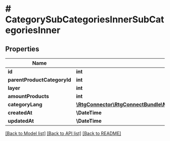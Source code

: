 # # CategorySubCategoriesInnerSubCategoriesInner

## Properties

Name | Type | Description | Notes
------------ | ------------- | ------------- | -------------
**id** | **int** |  | [optional]
**parentProductCategoryId** | **int** |  | [optional]
**layer** | **int** |  | [optional]
**amountProducts** | **int** |  | [optional]
**categoryLang** | [**\RtgConnector\RtgConnectBundle\Model\CategorySubCategoriesInnerSubCategoriesInnerCategoryLangInner[]**](CategorySubCategoriesInnerSubCategoriesInnerCategoryLangInner.md) |  | [optional]
**createdAt** | **\DateTime** |  | [optional]
**updatedAt** | **\DateTime** |  | [optional]

[[Back to Model list]](../../README.md#models) [[Back to API list]](../../README.md#endpoints) [[Back to README]](../../README.md)
